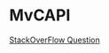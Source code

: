 # MvCAPI
 [StackOverFlow Question]( https://stackoverflow.com/questions/44285296/how-to-show-error-message-to-user-in-mvc-calling-web-api?noredirect=1#comment75583402_44285296)
